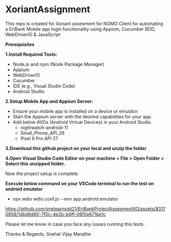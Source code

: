 # XoriantAssignment
This repo is created for Xoriant assesment for NOMO Client for automating a EriBank Mobile app login functionality using Appium, Cucumber BDD, WebDriverIO &amp; JavaScript

**Prerequisites**

**1.Install Required Tools:**
- Node.js and npm (Node Package Manager)
- Appium
- WebDriverIO
- Cucumber
- IDE (e.g., Visual Studio Code)
- Android Studio

**2.Setup Mobile App and Appium Server:**
- Ensure your mobile app is installed on a device or emulator.
- Start the Appium server with the desired capabilities for your app.
- Add below AVDs (Android Virtual Devices) in your Android Studio
  - nightwatch-android-11
  - Small_Phone_API_26
  - Pixel 8 Pro API 27   

**3.Download this github project on your local and unzip the folder**

**4.Open Visual Studio Code Editor on your machine > File > Open Folder > Select this unzipped folder.**

Now the project setup is complete.

**Execute below command on your VSCode terminal to run the test on android emulator**
  -   npx wdio wdio.conf.js --env app.android.emulator


https://github.com/snelearnsgit21/EriBankProjectAssesmentXO/assets/83170958/1dbd6d60-7f0c-4e2b-b4ff-08f5e671be1c



Please let me know in case you face any issues running this tests.

Thanks & Regards,
Snehal Vijay Marathe
    



